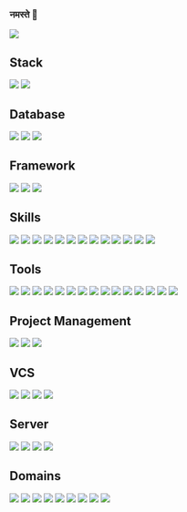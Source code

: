 ### नमस्ते 👋

<img src="https://img.shields.io/static/v1?label=Hi&message=Welcome&color=brightgreen"/>

## Stack
<p>
  <img src="https://img.shields.io/static/v1?label=PHP&message=%E2%98%85%E2%98%85%E2%98%85%E2%98%85%E2%98%85&color=brightgreen"/>
  <img src="https://img.shields.io/static/v1?label=VB.Net&message=%E2%98%85%E2%98%85%E2%98%85%E2%98%85%E2%98%85&color=brightgreen"/>
</p>

## Database
<p>
  <img src="https://img.shields.io/static/v1?label=MSSQL&message=%E2%98%85%E2%98%85%E2%98%85%E2%98%85%E2%98%85&color=brightgreen"/>
  <img src="https://img.shields.io/static/v1?label=MySQL&message=%E2%98%85%E2%98%85%E2%98%85%E2%98%85%E2%98%85&color=brightgreen"/>
  <img src="https://img.shields.io/static/v1?label=MSAccess&message=%E2%98%85%E2%98%85%E2%98%85%E2%98%85%E2%98%85&color=brightgreen"/>
</p>

## Framework
<p>
  <img src="https://img.shields.io/static/v1?label=CodeIgniter&message=%E2%98%85%E2%98%85%E2%98%85%E2%98%85%E2%98%85&color=brightgreen"/>
  <img src="https://img.shields.io/static/v1?label=Angular&message=%E2%98%85&color=brightgreen"/>
  <img src="https://img.shields.io/static/v1?label=Laravel&message=%E2%98%85&color=brightgreen"/>
</p>

## Skills
<p>
  <img src="https://img.shields.io/static/v1?label=HTML5&message=%E2%98%85%E2%98%85%E2%98%85%E2%98%85%E2%98%85&color=brightgreen"/>
  <img src="https://img.shields.io/static/v1?label=CSS3&message=%E2%98%85%E2%98%85%E2%98%85%E2%98%85%E2%98%85&color=brightgreen"/>
  <img src="https://img.shields.io/static/v1?label=JavaScript&message=%E2%98%85%E2%98%85%E2%98%85%E2%98%85%E2%98%85&color=brightgreen"/>
  <img src="https://img.shields.io/static/v1?label=JQuery&message=%E2%98%85%E2%98%85%E2%98%85%E2%98%85%E2%98%85&color=brightgreen"/>
  <img src="https://img.shields.io/static/v1?label=AdminLte&message=%E2%98%85%E2%98%85%E2%98%85%E2%98%85%E2%98%85&color=brightgreen"/>
  <img src="https://img.shields.io/static/v1?label=HashID&message=%E2%98%85%E2%98%85%E2%98%85%E2%98%85%E2%98%85&color=brightgreen"/>
  <img src="https://img.shields.io/static/v1?label=DataTable&message=%E2%98%85%E2%98%85%E2%98%85%E2%98%85%E2%98%85&color=brightgreen"/>
  <img src="https://img.shields.io/static/v1?label=LobiBox&message=%E2%98%85%E2%98%85%E2%98%85%E2%98%85%E2%98%85&color=brightgreen"/>
  <img src="https://img.shields.io/static/v1?label=BootBox&message=%E2%98%85%E2%98%85%E2%98%85%E2%98%85%E2%98%85&color=brightgreen"/>
  <img src="https://img.shields.io/static/v1?label=IonicIcons&message=%E2%98%85%E2%98%85%E2%98%85%E2%98%85%E2%98%85&color=brightgreen"/>
  <img src="https://img.shields.io/static/v1?label=FontAwsome&message=%E2%98%85%E2%98%85%E2%98%85%E2%98%85%E2%98%85&color=brightgreen"/>
  <img src="https://img.shields.io/static/v1?label=JQGrid&message=%E2%98%85%E2%98%85%E2%98%85%E2%98%85%E2%98%85&color=brightgreen"/>
  <img src="https://img.shields.io/static/v1?label=TypeScript&message=%E2%98%85%E2%98%85%E2%98%85%E2%98%85%E2%98%85&color=brightgreen"/>
</p>

## Tools
<p>
  <img src="https://img.shields.io/static/v1?label=FileZilla&message=%E2%98%85%E2%98%85%E2%98%85%E2%98%85%E2%98%85&color=brightgreen"/>
  <img src="https://img.shields.io/static/v1?label=CodeLobster&message=%E2%98%85%E2%98%85%E2%98%85%E2%98%85&color=green"/>
  <img src="https://img.shields.io/static/v1?label=Eclipse&message=%E2%98%85%E2%98%85%E2%98%85%E2%98%85&color=green"/>
  <img src="https://img.shields.io/static/v1?label=Scribus&message=%E2%98%85%E2%98%85%E2%98%85&color=yellowgreen"/>
  <img src="https://img.shields.io/static/v1?label=SketchUp&message=%E2%98%85%E2%98%85&color=orange"/>
  <img src="https://img.shields.io/static/v1?label=Sphinx&message=%E2%98%85&color=red"/>
  <img src="https://img.shields.io/static/v1?label=NetBeans&message=%E2%98%85%E2%98%85%E2%98%85%E2%98%85&color=green"/>
  <img src="https://img.shields.io/static/v1?label=DreaamWeaver&message=%E2%98%85%E2%98%85%E2%98%85%E2%98%85&color=green"/>
  <img src="https://img.shields.io/static/v1?label=Photoshop&message=%E2%98%85%E2%98%85%E2%98%85%E2%98%85&color=green"/>
  <img src="https://img.shields.io/static/v1?label=Office&message=%E2%98%85%E2%98%85%E2%98%85%E2%98%85&color=green"/>
  <img src="https://img.shields.io/static/v1?label=WinScp&message=%E2%98%85%E2%98%85%E2%98%85%E2%98%85&color=green"/>
  <img src="https://img.shields.io/static/v1?label=Putty&message=%E2%98%85%E2%98%85%E2%98%85%E2%98%85&color=green"/>
  <img src="https://img.shields.io/static/v1?label=JMeter&message=%E2%98%85%E2%98%85%E2%98%85%E2%98%85&color=green"/>
  <img src="https://img.shields.io/static/v1?label=Thunderbird&message=%E2%98%85%E2%98%85%E2%98%85%E2%98%85&color=green"/>
  <img src="https://img.shields.io/static/v1?label=LetsEncrypt&message=%E2%98%85&color=red"/>
</p>

## Project Management
<p>
  <img src="https://img.shields.io/static/v1?label=Trello&message=%E2%98%85%E2%98%85%E2%98%85%E2%98%85&color=green"/>
  <img src="https://img.shields.io/static/v1?label=Slack&message=%E2%98%85%E2%98%85%E2%98%85%E2%98%85&color=green"/>
  <img src="https://img.shields.io/static/v1?label=Jira&message=%E2%98%85%E2%98%85%E2%98%85%E2%98%85&color=green"/>
</p>

## VCS
<p>
  <img src="https://img.shields.io/static/v1?label=Git&message=%E2%98%85%E2%98%85%E2%98%85%E2%98%85%E2%98%85&color=brightgreen"/>
  <img src="https://img.shields.io/static/v1?label=TFS&message=%E2%98%85%E2%98%85%E2%98%85%E2%98%85%E2%98%85&color=brightgreen"/>
  <img src="https://img.shields.io/static/v1?label=GitHub&message=%E2%98%85%E2%98%85%E2%98%85%E2%98%85%E2%98%85&color=brightgreen"/>
  <img src="https://img.shields.io/static/v1?label=SVN&message=%E2%98%85%E2%98%85%E2%98%85%E2%98%85%E2%98%85&color=brightgreen"/>
</p>

## Server
<p>
  <img src="https://img.shields.io/static/v1?label=Godaddy&message=%E2%98%85%E2%98%85%E2%98%85%E2%98%85%E2%98%85&color=brightgreen"/>
  <img src="https://img.shields.io/static/v1?label=AWS&message=%E2%98%85%E2%98%85%E2%98%85%E2%98%85%E2%98%85&color=brightgreen"/>
  <img src="https://img.shields.io/static/v1?label=DigitalOcean&message=%E2%98%85%E2%98%85%E2%98%85%E2%98%85%E2%98%85&color=brightgreen"/>
  <img src="https://img.shields.io/static/v1?label=Namecheap&message=%E2%98%85%E2%98%85%E2%98%85%E2%98%85%E2%98%85&color=brightgreen"/>
</p>

## Domains
<p>
  <img src="https://img.shields.io/static/v1?label=ERP&message=%E2%98%85%E2%98%85%E2%98%85%E2%98%85%E2%98%85&color=brightgreen"/>
  <img src="https://img.shields.io/static/v1?label=Accounts&message=%E2%98%85%E2%98%85%E2%98%85%E2%98%85%E2%98%85&color=brightgreen"/>
  <img src="https://img.shields.io/static/v1?label=Inventory&message=%E2%98%85%E2%98%85%E2%98%85%E2%98%85%E2%98%85&color=brightgreen"/>
  <img src="https://img.shields.io/static/v1?label=Services&message=%E2%98%85%E2%98%85%E2%98%85%E2%98%85%E2%98%85&color=brightgreen"/>
  <img src="https://img.shields.io/static/v1?label=BioMetric Attendance&message=%E2%98%85%E2%98%85%E2%98%85%E2%98%85%E2%98%85&color=brightgreen"/>
  <img src="https://img.shields.io/static/v1?label=Payroll&message=%E2%98%85%E2%98%85%E2%98%85%E2%98%85%E2%98%85&color=brightgreen"/>
  <img src="https://img.shields.io/static/v1?label=Hospital Management&message=%E2%98%85%E2%98%85%E2%98%85%E2%98%85%E2%98%85&color=brightgreen"/>
  <img src="https://img.shields.io/static/v1?label=KOT&message=%E2%98%85%E2%98%85%E2%98%85%E2%98%85%E2%98%85&color=brightgreen"/>
  <img src="https://img.shields.io/static/v1?label=School Management&message=%E2%98%85%E2%98%85%E2%98%85%E2%98%85%E2%98%85&color=brightgreen"/>
</p>
